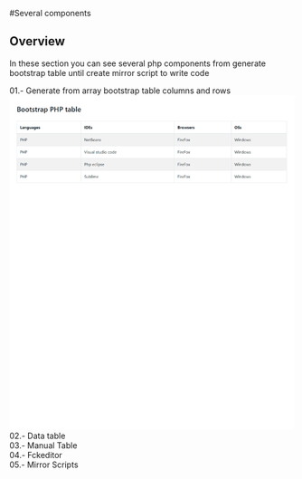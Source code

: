 #Several components

## Overview

In these section you can see several php components from generate bootstrap table until create mirror script to write code 

01.- Generate from array bootstrap table columns and rows
![Screenshot](/generate-bootstrap-table/data_model.gif)
02.- Data table<br>
03.- Manual Table<br>
04.- Fckeditor<br>
05.- Mirror Scripts<br>
